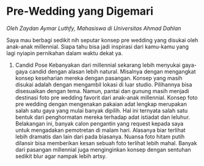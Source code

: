 # Pre-Wedding yang Digemari

_Oleh Zaydan Aymar Luthfy, Mahasiswa di Universitas Ahmad Dahlan_

Saya mau berbagi sedikit nih seputar konsep pre wedding yang disukai oleh anak-anak millennial. Siapa tahu bisa jadi inspirasi dari kamu-kamu yang lagi nyiapin pernikahan dalam waktu dekat ya.

1. Candid Pose
   Kebanyakan dari millennial sekarang lebih menyukai gaya-gaya candid dengan alasan lebih natural. Misalnya dengan mengangkat konsep keseharian mereka dengan pasangan. Konsep yang masih disukai adalah dengan mengambil lokasi di luar studio. Pilihannya bisa disesuaikan dengan tema. Namun, pantai dan gunung masih menjadi destinasi foto pre wedding favorit dari anak-anak millennial. Konsep foto pre wedding dengan mengenakan pakaian adat lengkap merupakan salah satu gaya yang mulai banyak dipilih. Hal ini ternyata salah satu bentuk dari penghormatan mereka terhadap adat istiadat dan leluhur. Belakangan ini, banyak calon pengantin yang request kepada saya untuk mengadakan pemotretan di malam hari. Alasanya biar terlihat lebih dramatis dan lain dari pada biasanya. Nuansa foto hitam putih dilansir bisa memberikan kesan sebuah foto terlihat lebih mahal. Banyak dari pasangan millennial juga menginginkan konsep dengan sentuhan sedikit blur agar nampak lebih artsy.
